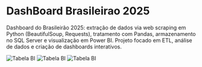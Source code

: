 # DashBoard Brasileirao 2025
Dashboard do Brasileirão 2025: extração de dados via web scraping em Python (BeautifulSoup, Requests), tratamento com Pandas, armazenamento no SQL Server e visualização em Power BI. Projeto focado em ETL, análise de dados e criação de dashboards interativos.

![Tabela BI](BRASILEIRÃO2025/tabela_bi.jpg)
![Tabela BI](BRASILEIRÃO2025/times_bi.jpg)
![Tabela BI](BRASILEIRÃO2025/time_selecionado_bi.jpg)
